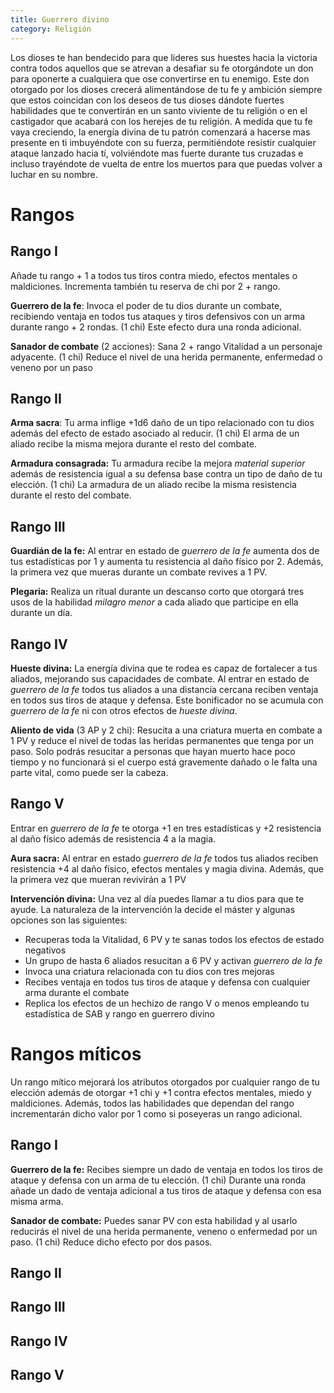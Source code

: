 ```yaml
---
title: Guerrero divino
category: Religión
---
```


Los dioses te han bendecido para que lideres sus huestes hacia la victoria contra todos aquellos que se atrevan a desafiar su fe otorgándote un don para oponerte a cualquiera que ose convertirse en tu enemigo. Este don otorgado por los dioses crecerá alimentándose de tu fe y ambición siempre que estos coincidan con los deseos de tus dioses dándote fuertes habilidades que te convertirán en un santo viviente de tu religión o en el castigador que acabará con los herejes de tu religión. A medida que tu fe vaya creciendo, la energía divina de tu patrón comenzará a hacerse mas presente en ti imbuyéndote con su fuerza, permitiéndote resistir cualquier ataque lanzado hacia tí, volviéndote mas fuerte durante tus cruzadas e incluso trayéndote de vuelta de entre los muertos para que puedas volver a luchar en su nombre.

# Rangos

## Rango I

Añade tu rango + 1 a todos tus tiros contra miedo, efectos mentales o maldiciones. Incrementa también tu reserva de chi por 2 + rango.

**Guerrero de la fe**: Invoca el poder de tu dios durante un combate, recibiendo ventaja en todos tus ataques y tiros defensivos con un arma durante rango + 2 rondas. (1 chi) Este efecto dura una ronda adicional.

**Sanador de combate** (2 acciones): Sana 2 + rango Vitalidad a un personaje adyacente. (1 chi) Reduce el nivel de una herida permanente, enfermedad o veneno por un paso

## Rango II

**Arma sacra**: Tu arma inflige +1d6 daño de un tipo relacionado con tu dios además del efecto de estado asociado al reducir. (1 chi) El arma de un aliado recibe la misma mejora durante el resto del combate.

**Armadura consagrada:** Tu armadura recibe la mejora *material superior* además de resistencia igual a su defensa base contra un tipo de daño de tu elección. (1 chi) La armadura de un aliado recibe la misma resistencia durante el resto del combate.

## Rango III

**Guardián de la fe:** Al entrar en estado de *guerrero de la fe* aumenta dos de tus estadísticas por 1 y aumenta tu resistencia al daño físico por 2. Además, la primera vez que mueras durante un combate revives a 1 PV.

**Plegaria:** Realiza un ritual durante un descanso corto que otorgará tres usos de la habilidad *milagro menor* a cada aliado que participe en ella durante un día.

## Rango IV

**Hueste divina:** La energía divina que te rodea es capaz de fortalecer a tus aliados, mejorando sus capacidades de combate. Al entrar en estado de *guerrero de la fe* todos tus aliados a una distancia cercana reciben ventaja en todos sus tiros de ataque y defensa. Este bonificador no se acumula con *guerrero de la fe* ni con otros efectos de *hueste divina*.

**Aliento de vida** (3 AP y 2 chi): Resucita a una criatura muerta en combate a 1 PV y reduce el nivel de todas las heridas permanentes que tenga por un paso. Solo podrás resucitar a personas que hayan muerto hace poco tiempo y no funcionará si el cuerpo está gravemente dañado o le falta una parte vital, como puede ser la cabeza.

## Rango V

Entrar en *guerrero de la fe* te otorga +1 en tres estadísticas y +2 resistencia al daño físico además de resistencia 4 a la magia.

**Aura sacra:** Al entrar en estado *guerrero de la fe* todos tus aliados reciben resistencia +4 al daño físico, efectos mentales y magia divina. Además, que la primera vez que mueran revivirán a 1 PV

**Intervención divina:** Una vez al día puedes llamar a tu dios para que te ayude. La naturaleza de la intervención la decide el máster y algunas opciones son las siguientes:

- Recuperas toda la Vitalidad, 6 PV y te sanas todos los efectos de estado negativos
- Un grupo de hasta 6 aliados resucitan a 6 PV y activan *guerrero de la fe*
- Invoca una criatura relacionada con tu dios con tres mejoras
- Recibes ventaja en todos tus tiros de ataque y defensa con cualquier arma durante el combate
- Replica los efectos de un hechizo de rango V o menos empleando tu estadística de SAB y rango en guerrero divino

# Rangos míticos

Un rango mítico mejorará los atributos otorgados por cualquier rango de tu elección además de otorgar +1 chi y +1 contra efectos mentales, miedo y maldiciones. Además, todos las habilidades que dependan del rango incrementarán dicho valor por 1 como si poseyeras un rango adicional.

## Rango I

**Guerrero de la fe:** Recibes siempre un dado de ventaja en todos los tiros de ataque y defensa con un arma de tu elección. (1 chi) Durante una ronda añade un dado de ventaja adicional a tus tiros de ataque y defensa con esa misma arma.

**Sanador de combate:** Puedes sanar PV con esta habilidad y al usarlo reducirás el nivel de una herida permanente, veneno o enfermedad por un paso. (1 chi) Reduce dicho efecto por dos pasos.

## Rango II

## Rango III

## Rango IV

## Rango V

